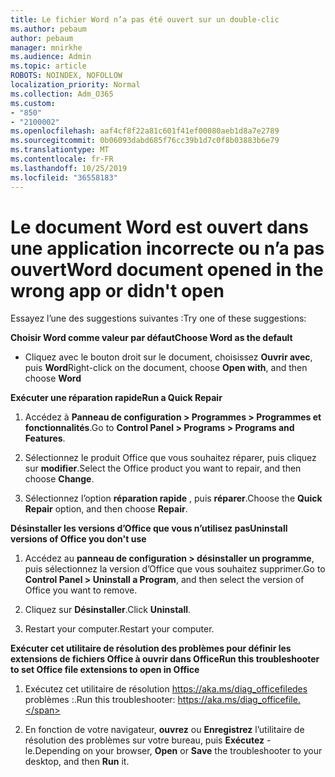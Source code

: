 ```yaml
---
title: Le fichier Word n’a pas été ouvert sur un double-clic
ms.author: pebaum
author: pebaum
manager: mnirkhe
ms.audience: Admin
ms.topic: article
ROBOTS: NOINDEX, NOFOLLOW
localization_priority: Normal
ms.collection: Adm_O365
ms.custom:
- "850"
- "2100002"
ms.openlocfilehash: aaf4cf8f22a81c601f41ef00080aeb1d8a7e2789
ms.sourcegitcommit: 0b06093dabd685f76cc39b1d7c0f8b03883b6e79
ms.translationtype: MT
ms.contentlocale: fr-FR
ms.lasthandoff: 10/25/2019
ms.locfileid: "36558183"
---
```

# <a name="word-document-opened-in-the-wrong-app-or-didnt-open"></a><span data-ttu-id="c2308-102">Le document Word est ouvert dans une application incorrecte ou n’a pas ouvert</span><span class="sxs-lookup"><span data-stu-id="c2308-102">Word document opened in the wrong app or didn't open</span></span>

<span data-ttu-id="c2308-103">Essayez l’une des suggestions suivantes :</span><span class="sxs-lookup"><span data-stu-id="c2308-103">Try one of these suggestions:</span></span>

<span data-ttu-id="c2308-104">**Choisir Word comme valeur par défaut**</span><span class="sxs-lookup"><span data-stu-id="c2308-104">**Choose Word as the default**</span></span>

- <span data-ttu-id="c2308-105">Cliquez avec le bouton droit sur le document, choisissez **Ouvrir avec**, puis **Word**</span><span class="sxs-lookup"><span data-stu-id="c2308-105">Right-click on the document, choose **Open with**, and then choose **Word**</span></span>

<span data-ttu-id="c2308-106">**Exécuter une réparation rapide**</span><span class="sxs-lookup"><span data-stu-id="c2308-106">**Run a Quick Repair**</span></span>

1. <span data-ttu-id="c2308-107">Accédez à **Panneau de configuration > Programmes > Programmes et fonctionnalités**.</span><span class="sxs-lookup"><span data-stu-id="c2308-107">Go to **Control Panel > Programs > Programs and Features**.</span></span>

2. <span data-ttu-id="c2308-108">Sélectionnez le produit Office que vous souhaitez réparer, puis cliquez sur **modifier**.</span><span class="sxs-lookup"><span data-stu-id="c2308-108">Select the Office product you want to repair, and then choose **Change**.</span></span>

3. <span data-ttu-id="c2308-109">Sélectionnez l’option **réparation rapide** , puis **réparer**.</span><span class="sxs-lookup"><span data-stu-id="c2308-109">Choose the **Quick Repair** option, and then choose **Repair**.</span></span>

<span data-ttu-id="c2308-110">**Désinstaller les versions d’Office que vous n’utilisez pas**</span><span class="sxs-lookup"><span data-stu-id="c2308-110">**Uninstall versions of Office you don't use**</span></span>

1. <span data-ttu-id="c2308-111">Accédez au **panneau de configuration > désinstaller un programme**, puis sélectionnez la version d’Office que vous souhaitez supprimer.</span><span class="sxs-lookup"><span data-stu-id="c2308-111">Go to **Control Panel > Uninstall a Program**, and then select the version of Office you want to remove.</span></span>

2. <span data-ttu-id="c2308-112">Cliquez sur **Désinstaller**.</span><span class="sxs-lookup"><span data-stu-id="c2308-112">Click **Uninstall**.</span></span>

3. <span data-ttu-id="c2308-113">Restart your computer.</span><span class="sxs-lookup"><span data-stu-id="c2308-113">Restart your computer.</span></span>

<span data-ttu-id="c2308-114">**Exécuter cet utilitaire de résolution des problèmes pour définir les extensions de fichiers Office à ouvrir dans Office**</span><span class="sxs-lookup"><span data-stu-id="c2308-114">**Run this troubleshooter to set Office file extensions to open in Office**</span></span>

1. <span data-ttu-id="c2308-115">Exécutez cet utilitaire de résolution https://aka.ms/diag_officefiledes problèmes :.</span><span class="sxs-lookup"><span data-stu-id="c2308-115">Run this troubleshooter: https://aka.ms/diag_officefile.</span></span>

2. <span data-ttu-id="c2308-116">En fonction de votre navigateur, **ouvrez** ou **Enregistrez** l’utilitaire de résolution des problèmes sur votre bureau, puis **Exécutez** -le.</span><span class="sxs-lookup"><span data-stu-id="c2308-116">Depending on your browser, **Open** or **Save** the troubleshooter to your desktop, and then **Run** it.</span></span>
